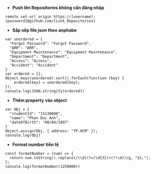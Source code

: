 
- **Push lên Repositories không cần đăng nhập**

```
remote set-url origin https://[username]:[password]@github.com/[Link_Repositories] 
```

- **Sắp xếp file json theo anphabe**

```
var unordered = { 
  "Forgot Password": "Forgot Password",
  "ARR": "ARR", 
  "Equipment Maintenance": "Equipment Maintenance", 
  "Department": "Department", 
  "Access": "Access", 
  "Accident": "Accident" 
} 
var ordered = {};
Object.keys(unordered).sort().forEach(function (key) {
    ordered[key] = unordered[key];
});
console.log(JSON.stringify(ordered))
```

- **Thêm property vào object**

```
var Obj = {
  "studentId": "15130008",
  "name": "Phan Duc Anh",
  "dateOfBirth": "08/04/1997"
}
Object.assign(Obj, { address: "TP.HCM" });
console.log(Obj)
```

- **Format number tiền tệ**

```
const formatNumber = (num) => {
  return num.toString().replace(/(\d)(?=(\d{3})+(?!\d))/g, "$1,");
};
console.log(formatNumber(1250000))
```


